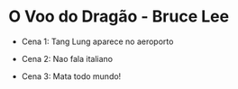 # O Voo do Dragão - Bruce Lee

- Cena 1: Tang Lung aparece no aeroporto

- Cena 2: Nao fala italiano

- Cena 3: Mata todo mundo!
